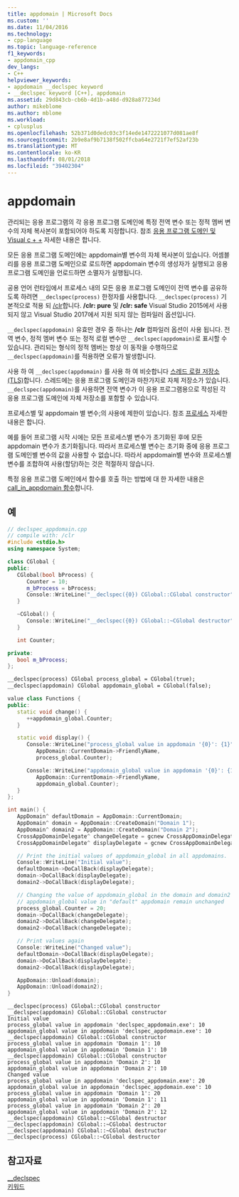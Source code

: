 ```yaml
---
title: appdomain | Microsoft Docs
ms.custom: ''
ms.date: 11/04/2016
ms.technology:
- cpp-language
ms.topic: language-reference
f1_keywords:
- appdomain_cpp
dev_langs:
- C++
helpviewer_keywords:
- appdomain __declspec keyword
- __declspec keyword [C++], appdomain
ms.assetid: 29d843cb-cb6b-4d1b-a48d-d928a877234d
author: mikeblome
ms.author: mblome
ms.workload:
- cplusplus
ms.openlocfilehash: 52b371d0dedc03c3f14ede1472221077d081ae8f
ms.sourcegitcommit: 2b9e8af9b7138f502ffcba64e2721f7ef52af23b
ms.translationtype: MT
ms.contentlocale: ko-KR
ms.lasthandoff: 08/01/2018
ms.locfileid: "39402304"
---
```

# <a name="appdomain"></a>appdomain

관리되는 응용 프로그램의 각 응용 프로그램 도메인에 특정 전역 변수 또는 정적 멤버 변수의 자체 복사본이 포함되어야 하도록 지정합니다. 참조 [응용 프로그램 도메인 및 Visual c + +](../dotnet/application-domains-and-visual-cpp.md) 자세한 내용은 합니다.

모든 응용 프로그램 도메인에는 appdomain별 변수의 자체 복사본이 있습니다. 어셈블리를 응용 프로그램 도메인으로 로드하면 appdomain 변수의 생성자가 실행되고 응용 프로그램 도메인을 언로드하면 소멸자가 실행됩니다.

공용 언어 런타임에서 프로세스 내의 모든 응용 프로그램 도메인이 전역 변수를 공유하도록 하려면 `__declspec(process)` 한정자를 사용합니다. `__declspec(process)` 기본적으로 적용 되 [/clr](../build/reference/clr-common-language-runtime-compilation.md)합니다. **/clr: pure** 및 **/clr: safe** Visual Studio 2015에서 사용 되지 않고 Visual Studio 2017에서 지원 되지 않는 컴파일러 옵션입니다.

`__declspec(appdomain)` 유효만 경우 중 하나는 **/clr** 컴파일러 옵션이 사용 됩니다. 전역 변수, 정적 멤버 변수 또는 정적 로컬 변수만 `__declspec(appdomain)`로 표시할 수 있습니다. 관리되는 형식의 정적 멤버는 항상 이 동작을 수행하므로 `__declspec(appdomain)`를 적용하면 오류가 발생합니다.

사용 하 여 `__declspec(appdomain)` 를 사용 하 여 비슷합니다 [스레드 로컬 저장소 (TLS)](../parallel/thread-local-storage-tls.md)합니다. 스레드에는 응용 프로그램 도메인과 마찬가지로 자체 저장소가 있습니다. `__declspec(appdomain)`를 사용하면 전역 변수가 이 응용 프로그램용으로 작성된 각 응용 프로그램 도메인에 자체 저장소를 포함할 수 있습니다.

프로세스별 및 appdomain 별 변수;의 사용에 제한이 있습니다. 참조 [프로세스](../cpp/process.md) 자세한 내용은 합니다.

예를 들어 프로그램 시작 시에는 모든 프로세스별 변수가 초기화된 후에 모든 appdomain 변수가 초기화됩니다. 따라서 프로세스별 변수는 초기화 중에 응용 프로그램 도메인별 변수의 값을 사용할 수 없습니다. 따라서 appdomain별 변수와 프로세스별 변수를 조합하여 사용(할당)하는 것은 적절하지 않습니다.

특정 응용 프로그램 도메인에서 함수를 호출 하는 방법에 대 한 자세한 내용은 [call_in_appdomain 함수](../dotnet/call-in-appdomain-function.md)합니다.

## <a name="example"></a>예

```cpp
// declspec_appdomain.cpp
// compile with: /clr
#include <stdio.h>
using namespace System;

class CGlobal {
public:
   CGlobal(bool bProcess) {
      Counter = 10;
      m_bProcess = bProcess;
      Console::WriteLine("__declspec({0}) CGlobal::CGlobal constructor", m_bProcess ? (String^)"process" : (String^)"appdomain");
   }

   ~CGlobal() {
      Console::WriteLine("__declspec({0}) CGlobal::~CGlobal destructor", m_bProcess ? (String^)"process" : (String^)"appdomain");
   }

   int Counter;

private:
   bool m_bProcess;
};

__declspec(process) CGlobal process_global = CGlobal(true);
__declspec(appdomain) CGlobal appdomain_global = CGlobal(false);

value class Functions {
public:
   static void change() {
      ++appdomain_global.Counter;
   }

   static void display() {
      Console::WriteLine("process_global value in appdomain '{0}': {1}",
         AppDomain::CurrentDomain->FriendlyName,
         process_global.Counter);

      Console::WriteLine("appdomain_global value in appdomain '{0}': {1}",
         AppDomain::CurrentDomain->FriendlyName,
         appdomain_global.Counter);
   }
};

int main() {
   AppDomain^ defaultDomain = AppDomain::CurrentDomain;
   AppDomain^ domain = AppDomain::CreateDomain("Domain 1");
   AppDomain^ domain2 = AppDomain::CreateDomain("Domain 2");
   CrossAppDomainDelegate^ changeDelegate = gcnew CrossAppDomainDelegate(&Functions::change);
   CrossAppDomainDelegate^ displayDelegate = gcnew CrossAppDomainDelegate(&Functions::display);

   // Print the initial values of appdomain_global in all appdomains.
   Console::WriteLine("Initial value");
   defaultDomain->DoCallBack(displayDelegate);
   domain->DoCallBack(displayDelegate);
   domain2->DoCallBack(displayDelegate);

   // Changing the value of appdomain_global in the domain and domain2
   // appdomain_global value in "default" appdomain remain unchanged
   process_global.Counter = 20;
   domain->DoCallBack(changeDelegate);
   domain2->DoCallBack(changeDelegate);
   domain2->DoCallBack(changeDelegate);

   // Print values again
   Console::WriteLine("Changed value");
   defaultDomain->DoCallBack(displayDelegate);
   domain->DoCallBack(displayDelegate);
   domain2->DoCallBack(displayDelegate);

   AppDomain::Unload(domain);
   AppDomain::Unload(domain2);
}
```

```Output
__declspec(process) CGlobal::CGlobal constructor
__declspec(appdomain) CGlobal::CGlobal constructor
Initial value
process_global value in appdomain 'declspec_appdomain.exe': 10
appdomain_global value in appdomain 'declspec_appdomain.exe': 10
__declspec(appdomain) CGlobal::CGlobal constructor
process_global value in appdomain 'Domain 1': 10
appdomain_global value in appdomain 'Domain 1': 10
__declspec(appdomain) CGlobal::CGlobal constructor
process_global value in appdomain 'Domain 2': 10
appdomain_global value in appdomain 'Domain 2': 10
Changed value
process_global value in appdomain 'declspec_appdomain.exe': 20
appdomain_global value in appdomain 'declspec_appdomain.exe': 10
process_global value in appdomain 'Domain 1': 20
appdomain_global value in appdomain 'Domain 1': 11
process_global value in appdomain 'Domain 2': 20
appdomain_global value in appdomain 'Domain 2': 12
__declspec(appdomain) CGlobal::~CGlobal destructor
__declspec(appdomain) CGlobal::~CGlobal destructor
__declspec(appdomain) CGlobal::~CGlobal destructor
__declspec(process) CGlobal::~CGlobal destructor
```

## <a name="see-also"></a>참고자료
[__declspec](../cpp/declspec.md)  
[키워드](../cpp/keywords-cpp.md)  